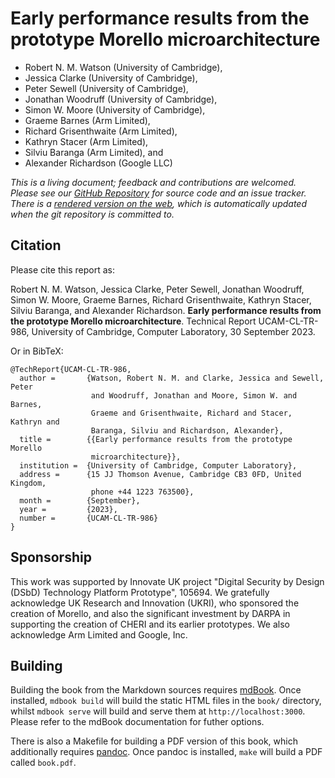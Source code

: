 <!-- ANCHOR: cover -->

# Early performance results from the prototype Morello microarchitecture

* Robert N. M. Watson (University of Cambridge),
* Jessica Clarke (University of Cambridge),
* Peter Sewell (University of Cambridge),
* Jonathan Woodruff (University of Cambridge),
* Simon W. Moore (University of Cambridge),
* Graeme Barnes (Arm Limited),
* Richard Grisenthwaite (Arm Limited),
* Kathryn Stacer (Arm Limited),
* Silviu Baranga (Arm Limited), and
* Alexander Richardson (Google LLC)

*This is a living document; feedback and contributions are welcomed.
Please see our
[GitHub Repository](https://github.com/CTSRD-CHERI/morello-early-performance-results)
for source code and an issue tracker.
There is a [rendered version on the web](https://ctsrd-cheri.github.io/morello-early-performance-results/),
which is automatically updated when the git repository is committed to.*

## Citation

Please cite this report as:

Robert N. M. Watson, Jessica Clarke, Peter Sewell, Jonathan Woodruff,
Simon W. Moore, Graeme Barnes, Richard Grisenthwaite, Kathryn Stacer,
Silviu Baranga, and Alexander Richardson.  **Early performance results
from the prototype Morello microarchitecture**.  Technical Report
UCAM-CL-TR-986, University of Cambridge, Computer Laboratory, 30 September
2023.

Or in BibTeX:

```
@TechReport{UCAM-CL-TR-986,
  author =       {Watson, Robert N. M. and Clarke, Jessica and Sewell, Peter
                  and Woodruff, Jonathan and Moore, Simon W. and Barnes,
                  Graeme and Grisenthwaite, Richard and Stacer, Kathryn and
                  Baranga, Silviu and Richardson, Alexander},
  title =        {{Early performance results from the prototype Morello
                  microarchitecture}},
  institution =  {University of Cambridge, Computer Laboratory},
  address =      {15 JJ Thomson Avenue, Cambridge CB3 0FD, United Kingdom,
                  phone +44 1223 763500},
  month =        {September},
  year =         {2023},
  number =       {UCAM-CL-TR-986}
}
```

## Sponsorship

This work was supported by Innovate UK project "Digital Security by Design
(DSbD) Technology Platform Prototype", 105694.
We gratefully acknowledge UK Research and Innovation (UKRI), who sponsored the
creation of Morello, and also the significant investment by DARPA in
supporting the creation of CHERI and its earlier prototypes.
We also acknowledge Arm Limited and Google, Inc.

<!-- ANCHOR_END: cover -->

## Building

Building the book from the Markdown sources requires
[mdBook](https://github.com/rust-lang/mdBook). Once installed, `mdbook build`
will build the static HTML files in the `book/` directory, whilst `mdbook
serve` will build and serve them at `http://localhost:3000`. Please refer to
the mdBook documentation for futher options.

There is also a Makefile for building a PDF version of this book, which
additionally requires [pandoc](https://pandoc.org). Once pandoc is installed,
`make` will build a PDF called `book.pdf`.
